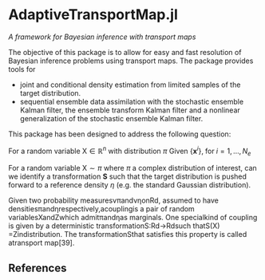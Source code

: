 # AdaptiveTransportMap.jl

*A framework for Bayesian inference with transport maps*

The objective of this package is to allow for easy and fast resolution of Bayesian inference problems using transport maps. The package provides tools for
- joint and conditional density estimation from limited samples of the target distribution.
- sequential ensemble data assimilation with the stochastic ensemble Kalman filter, the ensemble transform Kalman filter and a nonlinear generalization of the stochastic ensemble Kalman filter.

This package has been designed to address the following question:

For a random variable $\mathsf{X} \in \mathbb{R}^n$ with distribution $\pi$
Given $\{ \boldsymbol{x}^i \}, \; \text{for} \; i = 1, \ldots, N_e$

For a random variable $\mathsf{X} \sim \pi$ where $\pi$ a complex distribution of interest, can we identify a transformation $\boldsymbol{S}$ such that the target distribution is pushed forward to a reference density $\eta$ (e.g. the standard Gaussian distribution).


Given two probability measuresνπandνηonRd, assumed to have densitiesπandηrespectively,acouplingis a pair of random variablesXandZwhich admitπandηas marginals. One specialkind of coupling is given by a deterministic transformationS:Rd→Rdsuch thatS(X) =Zindistribution. The transformationSthat satisfies this property is called atransport map[39].


## References

[^1]: Baptista, R., Zahm, O., & Marzouk, Y. (2020). An adaptive transport framework for joint and conditional density estimation. arXiv preprint arXiv:2009.10303.

[^2]: Spantini, A., Baptista, R., & Marzouk, Y. (2019). Coupling techniques for nonlinear ensemble filtering. arXiv preprint arXiv:1907.00389.

[^3]: Le Provost, M., Baptista, R., Marzouk, Y., & Eldredge, J. (2021). A low-rank nonlinear ensemble filter for vortex models of aerodynamic flows. In AIAA Scitech 2021 Forum (p. 1937).
